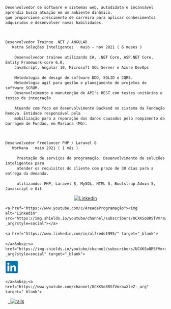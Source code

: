     Desenvolvedor de software e sistemas web, autodidata e incansável aprendiz busca atuação em um ambiente dinâmico, 
    que proporcione crescimento de carreira para aplicar conhecimentos adquiridos e desenvolver novas habilidades.

<br>
  
    Desenvolvedor Trainne .NET / ANGULAR 
       Ketra Soluções Inteligentes   maio - nov 2021 ( 6 meses ) 

        Desenvolvedor trainee utilizando C#, .NET Core, ASP.NET Core, Entity Framework-core 6.0, 
        JavaScript, Angular 10, Microsoft SQL Server e Azure DevOps

        Metodologia de design de software DDD, SOLID e CQRS.
        Metodologia ágil para gestão e planejamento de projetos de software SCRUM.
        Desenvolvimento e manutenção de API's REST com testes unitários e testes de integração

        Atuando com foco em desenvolvimento Backend no sistema da Fundação Renova. Entidade responsável pela
        mobilização para a reparação dos danos causados pelo rompimento da barragem de Fundão, em Mariana (MG).
<br>

    Desenvolvedor Freelancer PHP / Laravel 8 
       Workana   maio 2021 ( 1 mês )

         Prestação de serviços de programação. Desenvolvimento de soluções inteligentes para
         atender os requisitos do cliente com prazo de 30 dias para a entrega da demanda. 
         
         utilizando: PHP, Laravel 8, MySQL, HTML 5, Bootstrap Admin 5, Javascript e Git

<div>
   <p align="center">
    <a href="https://www.linkedin.com/in/alfredo1995"><img alt="Linkedin" src="https://img.shields.io/badge/-LinkedIn-blue?style=for-the-badge&logo=Linkedin&logoColor=white"></a>  
       
    <a href="https://www.youtube.com/c/ÁreadaProgramação"><img alt="Linkedin" src="https://img.shields.io/youtube/channel/subscribers/UCXKSo8RSfVmrawXleZ-_arg?style=social"></a>    
       
    <a href="https://www.linkedin.com/in/alfredo1995/" target="_blank">
        
    </a>&nbsp;<a href="https://img.shields.io/youtube/channel/subscribers/UCXKSo8RSfVmrawXleZ-_arg?style=social" target="_blank">
       
<img src="https://raw.githubusercontent.com/devicons/devicon/master/icons/linkedin/linkedin-original.svg" alt="rails" width="40" height="40" style="max-width: 100%;"></img>
       
    </a>&nbsp;<a href="https://www.youtube.com/channel/UCXKSo8RSfVmrawXleZ-_arg" target="_blank">
&nbsp;&nbsp;<a href="https://my.indeed.com/p/alfredog-52cnbyc" target="_blank">&nbsp;&nbsp;<img src="https://play-lh.googleusercontent.com/_sJ-ST-crO8lxIzTv44xv_hiZvA6X7X2-8jSjhha2RfYcGSgACRod38yA6dfmcJHy_M" alt="rails" width="40" height="40" style="max-width: 100%;"></img>
</a>
  </p>
</div>
